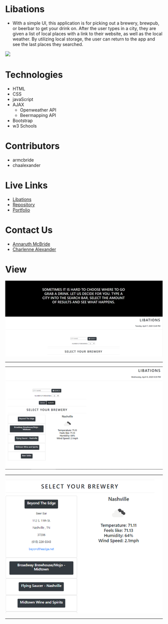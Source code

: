 # Libations
- With a simple UI, this application is for picking out a brewery, brewpub, or beerbar to get your drink on. After the user types in a city, they are given a list of local places with a link to their website, as well as the local weather. By utilizing local storage, the user can return to the app and see the last places they searched.

<img src="https://camo.githubusercontent.com/98ceb55b96bf1d9b5bf9a6d04c09eaf2b2fa4839/68747470733a2f2f696d672e736869656c64732e696f2f62616467652f4c6963656e73652d4d49542d677265656e" data-canonical-src="https://img.shields.io/badge/License-MIT-green" style="max-width:100%;">

# Technologies
- HTML
- CSS
- javaScript
- AJAX
    - Openweather API
    - Beermapping API
- Bootstrap
- w3 Schools 

# Contributors
- armcbride
- chaalexander

# Live Links
- <a href="https://armcbride.github.io/libations/index-1.html">Libations</a>
- <a href="https://github.com/armcbride/libations">Repository</a>
- <a href= "https://armcbride.github.io">Portfolio</a>

# Contact Us

- <a href="https://github.com/armcbride" target="_blank"> Annaruth McBride </a>
- <a href="https://github.com/chaalexander" target="_blank"> Charlenne Alexander </a>


# View

<img src="./develop/images/screenshot-1.PNG" style="max-width:100%;">
<hr>

<img src="./develop/images/example-1.PNG" style="max-width:100%;">
<hr>

<img src="./develop/images/example-2.PNG" style="max-width:100%;">
<hr>
